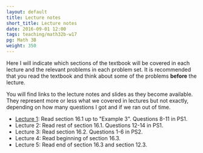 ```yaml
---
layout: default
title: Lecture notes
short_title: Lecture notes
date: 2016-09-01 12:00
tags: teaching/math32b-w17
pg: Math 3B
weight: 350
---
```


Here I will indicate which sections of the textbook will be covered in each lecture and the relevant problems in each problem set. It is recommended that you read the textbook and think about some of the problems __before__ the lecture.

You will find links to the lecture notes and slides as they become available. They represent more or less what we covered in lectures but not exactly, depending on how many questions I got and if we ran out of time.

- [Lecture 1](lectures/lect1.pdf): Read section 16.1 up to "Example 3". Questions 8-11 in PS1.
- Lecture 2: Read rest of section 16.1. Questions 12-14 in PS1.
- Lecture 3: Read section 16.2. Questions 1-6 in PS2.
- Lecture 4: Read beginning of section 16.3. 
- Lecture 5: Read end of section 16.3 and section 12.3.
